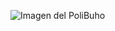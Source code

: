 ![Imagen del PoliBuho](https://cem.epn.edu.ec/imagenes/logos_institucionales/big_jpg/BUHO_EPN_big.jpg)
